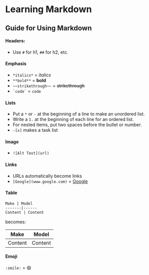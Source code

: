 # Learning Markdown

## Guide for Using Markdown

#### Headers:
* Use `#` for h1, `##` for h2, etc.
#### Emphasis
* `*italics*` = *italics*
* `**bold**` = **bold**  
* `~~strikethrough~~` = ~~strikethrough~~
* `` `code` `` = `code`
#### Lists
* Put a ```*``` or ```-``` at the beginning of a line to make an unordered list.  
* Write a ```1.``` at the beginning of each line for an ordered list.  
* For nested items, put two spaces before the bullet or number.
* ```-[x]``` makes a task list
#### Image
* ```![Alt Text](url)```
#### Links
* URLs automatically become links
* ```[Google](www.google.com)``` = [Google](www.google.com)
#### Table

```Make | Model```   
```-------|------ ```  
```Content | Content ```

becomes:

 Make | Model   
-------|------ 
Content | Content  

#### Emoji
`:smile:` = :smile:
